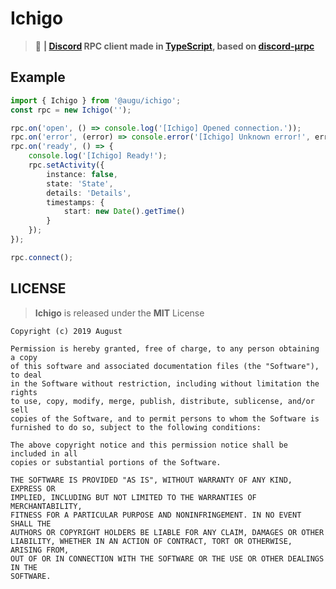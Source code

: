 # Ichigo
> :love_letter: **| [Discord](https://discordapp.com) RPC client made in [TypeScript](https://typescriptlang.org), based on [discord-µrpc](https://github.com/rellfy/discord-urpc)**

## Example
```ts
import { Ichigo } from '@augu/ichigo';
const rpc = new Ichigo('');

rpc.on('open', () => console.log('[Ichigo] Opened connection.'));
rpc.on('error', (error) => console.error('[Ichigo] Unknown error!', error));
rpc.on('ready', () => {
    console.log('[Ichigo] Ready!');
    rpc.setActivity({
        instance: false,
        state: 'State',
        details: 'Details',
        timestamps: {
            start: new Date().getTime()
        }
    });
});

rpc.connect();
```

## LICENSE
> **Ichigo** is released under the **MIT** License

```
Copyright (c) 2019 August

Permission is hereby granted, free of charge, to any person obtaining a copy
of this software and associated documentation files (the "Software"), to deal
in the Software without restriction, including without limitation the rights
to use, copy, modify, merge, publish, distribute, sublicense, and/or sell
copies of the Software, and to permit persons to whom the Software is
furnished to do so, subject to the following conditions:

The above copyright notice and this permission notice shall be included in all
copies or substantial portions of the Software.

THE SOFTWARE IS PROVIDED "AS IS", WITHOUT WARRANTY OF ANY KIND, EXPRESS OR
IMPLIED, INCLUDING BUT NOT LIMITED TO THE WARRANTIES OF MERCHANTABILITY,
FITNESS FOR A PARTICULAR PURPOSE AND NONINFRINGEMENT. IN NO EVENT SHALL THE
AUTHORS OR COPYRIGHT HOLDERS BE LIABLE FOR ANY CLAIM, DAMAGES OR OTHER
LIABILITY, WHETHER IN AN ACTION OF CONTRACT, TORT OR OTHERWISE, ARISING FROM,
OUT OF OR IN CONNECTION WITH THE SOFTWARE OR THE USE OR OTHER DEALINGS IN THE
SOFTWARE.
```
